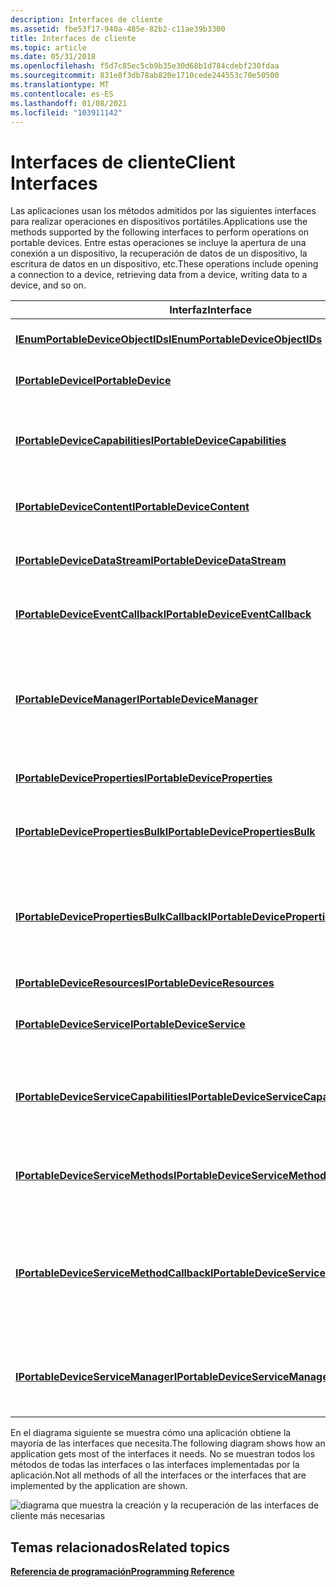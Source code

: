 ```yaml
---
description: Interfaces de cliente
ms.assetid: fbe53f17-940a-485e-82b2-c11ae39b3300
title: Interfaces de cliente
ms.topic: article
ms.date: 05/31/2018
ms.openlocfilehash: f5d7c85ec5cb9b35e30d68b1d784cdebf230fdaa
ms.sourcegitcommit: 831e8f3db78ab820e1710cede244553c70e50500
ms.translationtype: MT
ms.contentlocale: es-ES
ms.lasthandoff: 01/08/2021
ms.locfileid: "103911142"
---
```

# <a name="client-interfaces"></a><span data-ttu-id="aba6e-103">Interfaces de cliente</span><span class="sxs-lookup"><span data-stu-id="aba6e-103">Client Interfaces</span></span>

<span data-ttu-id="aba6e-104">Las aplicaciones usan los métodos admitidos por las siguientes interfaces para realizar operaciones en dispositivos portátiles.</span><span class="sxs-lookup"><span data-stu-id="aba6e-104">Applications use the methods supported by the following interfaces to perform operations on portable devices.</span></span> <span data-ttu-id="aba6e-105">Entre estas operaciones se incluye la apertura de una conexión a un dispositivo, la recuperación de datos de un dispositivo, la escritura de datos en un dispositivo, etc.</span><span class="sxs-lookup"><span data-stu-id="aba6e-105">These operations include opening a connection to a device, retrieving data from a device, writing data to a device, and so on.</span></span>



| <span data-ttu-id="aba6e-106">Interfaz</span><span class="sxs-lookup"><span data-stu-id="aba6e-106">Interface</span></span>                                                                              | <span data-ttu-id="aba6e-107">Descripción</span><span class="sxs-lookup"><span data-stu-id="aba6e-107">Description</span></span>                                                                                                                                                                                                                         |
|----------------------------------------------------------------------------------------|-------------------------------------------------------------------------------------------------------------------------------------------------------------------------------------------------------------------------------------|
| [<span data-ttu-id="aba6e-108">**IEnumPortableDeviceObjectIDs**</span><span class="sxs-lookup"><span data-stu-id="aba6e-108">**IEnumPortableDeviceObjectIDs**</span></span>](/windows/desktop/api/PortableDeviceApi/nn-portabledeviceapi-ienumportabledeviceobjectids)                   | <span data-ttu-id="aba6e-109">Enumera los objetos de un dispositivo portátil.</span><span class="sxs-lookup"><span data-stu-id="aba6e-109">Enumerates the objects on a portable device.</span></span>                                                                                                                                                                                        |
| [<span data-ttu-id="aba6e-110">**IPortableDevice**</span><span class="sxs-lookup"><span data-stu-id="aba6e-110">**IPortableDevice**</span></span>](/windows/desktop/api/PortableDeviceApi/nn-portabledeviceapi-iportabledevice)                                             | <span data-ttu-id="aba6e-111">Proporciona acceso de bajo nivel a un dispositivo portátil.</span><span class="sxs-lookup"><span data-stu-id="aba6e-111">Provides low-level access to a portable device.</span></span>                                                                                                                                                                                     |
| [<span data-ttu-id="aba6e-112">**IPortableDeviceCapabilities**</span><span class="sxs-lookup"><span data-stu-id="aba6e-112">**IPortableDeviceCapabilities**</span></span>](/windows/desktop/api/portabledeviceapi/nn-portabledeviceapi-iportabledevicecapabilities)                     | <span data-ttu-id="aba6e-113">Recupera una variedad de funcionalidades del dispositivo, incluidos los formatos, comandos y objetos funcionales admitidos.</span><span class="sxs-lookup"><span data-stu-id="aba6e-113">Retrieves a variety of device capabilities, including supported formats, commands, and functional objects.</span></span>                                                                                                                          |
| [<span data-ttu-id="aba6e-114">**IPortableDeviceContent**</span><span class="sxs-lookup"><span data-stu-id="aba6e-114">**IPortableDeviceContent**</span></span>](/windows/desktop/api/portabledeviceapi/nn-portabledeviceapi-iportabledevicecontent)                               | <span data-ttu-id="aba6e-115">Proporciona métodos para crear, enumerar y eliminar contenido en un dispositivo.</span><span class="sxs-lookup"><span data-stu-id="aba6e-115">Provides methods to create, enumerate, and delete content on a device.</span></span>                                                                                                                                                              |
| [<span data-ttu-id="aba6e-116">**IPortableDeviceDataStream**</span><span class="sxs-lookup"><span data-stu-id="aba6e-116">**IPortableDeviceDataStream**</span></span>](/windows/desktop/api/PortableDeviceApi/nn-portabledeviceapi-iportabledevicedatastream)                         | <span data-ttu-id="aba6e-117">Expone métodos adicionales en una **IStream** utilizada para las transferencias de datos.</span><span class="sxs-lookup"><span data-stu-id="aba6e-117">Exposes additional methods on an **IStream** used for data transfers.</span></span>                                                                                                                                                               |
| [<span data-ttu-id="aba6e-118">**IPortableDeviceEventCallback**</span><span class="sxs-lookup"><span data-stu-id="aba6e-118">**IPortableDeviceEventCallback**</span></span>](/windows/desktop/api/PortableDeviceApi/nn-portabledeviceapi-iportabledeviceeventcallback)                   | <span data-ttu-id="aba6e-119">Implementado por la aplicación para recibir devoluciones de llamada asincrónicas.</span><span class="sxs-lookup"><span data-stu-id="aba6e-119">Implemented by the application to receive asynchronous callbacks.</span></span>                                                                                                                                                                   |
| [<span data-ttu-id="aba6e-120">**IPortableDeviceManager**</span><span class="sxs-lookup"><span data-stu-id="aba6e-120">**IPortableDeviceManager**</span></span>](/windows/desktop/api/PortableDeviceApi/nn-portabledeviceapi-iportabledevicemanager)                               | <span data-ttu-id="aba6e-121">Enumera los dispositivos que están conectados al equipo y proporciona una manera sencilla de solicitar información de instalación para el dispositivo (incluido el fabricante, el nombre descriptivo y la descripción).</span><span class="sxs-lookup"><span data-stu-id="aba6e-121">Enumerates devices that are connected to the computer, and provides a simple way to request installation information for the device (including manufacturer, friendly name, and description).</span></span>                                       |
| [<span data-ttu-id="aba6e-122">**IPortableDeviceProperties**</span><span class="sxs-lookup"><span data-stu-id="aba6e-122">**IPortableDeviceProperties**</span></span>](/windows/desktop/api/portabledeviceapi/nn-portabledeviceapi-iportabledeviceproperties)                         | <span data-ttu-id="aba6e-123">Leer y escribir propiedades para un objeto en el dispositivo.</span><span class="sxs-lookup"><span data-stu-id="aba6e-123">Read and write properties for an object on the device.</span></span>                                                                                                                                                                              |
| [<span data-ttu-id="aba6e-124">**IPortableDevicePropertiesBulk**</span><span class="sxs-lookup"><span data-stu-id="aba6e-124">**IPortableDevicePropertiesBulk**</span></span>](/windows/desktop/api/PortableDeviceApi/nn-portabledeviceapi-iportabledevicepropertiesbulk)                 | <span data-ttu-id="aba6e-125">Lee y escribe varias propiedades en varios objetos de un dispositivo, de forma asincrónica.</span><span class="sxs-lookup"><span data-stu-id="aba6e-125">Reads and writes multiple properties on multiple objects on a device, asynchronously.</span></span>                                                                                                                                               |
| [<span data-ttu-id="aba6e-126">**IPortableDevicePropertiesBulkCallback**</span><span class="sxs-lookup"><span data-stu-id="aba6e-126">**IPortableDevicePropertiesBulkCallback**</span></span>](/windows/desktop/api/PortableDeviceApi/nn-portabledeviceapi-iportabledevicepropertiesbulkcallback) | <span data-ttu-id="aba6e-127">Implementado por la aplicación para realizar un seguimiento del progreso de una operación asincrónica que se inició mediante la interfaz **IPortableDevicePropertiesBulk** .</span><span class="sxs-lookup"><span data-stu-id="aba6e-127">Implemented by the application to track the progress of an asynchronous operation that was begun by using the **IPortableDevicePropertiesBulk** interface.</span></span>                                                                          |
| [<span data-ttu-id="aba6e-128">**IPortableDeviceResources**</span><span class="sxs-lookup"><span data-stu-id="aba6e-128">**IPortableDeviceResources**</span></span>](/windows/desktop/api/PortableDeviceApi/nn-portabledeviceapi-iportabledeviceresources)                           | <span data-ttu-id="aba6e-129">Proporciona acceso a los datos de un objeto.</span><span class="sxs-lookup"><span data-stu-id="aba6e-129">Provides access to an object's data.</span></span>                                                                                                                                                                                                |
| [<span data-ttu-id="aba6e-130">**IPortableDeviceService**</span><span class="sxs-lookup"><span data-stu-id="aba6e-130">**IPortableDeviceService**</span></span>](/windows/desktop/api/PortableDeviceAPI/nn-portabledeviceapi-iportabledeviceservice)                               | <span data-ttu-id="aba6e-131">Solo Windows 7.</span><span class="sxs-lookup"><span data-stu-id="aba6e-131">Windows 7 only.</span></span> <span data-ttu-id="aba6e-132">Proporciona acceso de bajo nivel a un servicio de dispositivo portátil.</span><span class="sxs-lookup"><span data-stu-id="aba6e-132">Provides low-level access to a portable device service.</span></span>                                                                                                                                                             |
| [<span data-ttu-id="aba6e-133">**IPortableDeviceServiceCapabilities**</span><span class="sxs-lookup"><span data-stu-id="aba6e-133">**IPortableDeviceServiceCapabilities**</span></span>](/windows/desktop/api/portabledeviceapi/nn-portabledeviceapi-iportabledevicecapabilities)              | <span data-ttu-id="aba6e-134">Solo Windows 7.</span><span class="sxs-lookup"><span data-stu-id="aba6e-134">Windows 7 only.</span></span> <span data-ttu-id="aba6e-135">Recupera una variedad de capacidades de servicio, incluidos los formatos, los comandos, los métodos y los perfiles de representación admitidos.</span><span class="sxs-lookup"><span data-stu-id="aba6e-135">Retrieves a variety of service capabilities, including supported formats, commands, methods, and rendering profiles.</span></span>                                                                                                |
| [<span data-ttu-id="aba6e-136">**IPortableDeviceServiceMethods**</span><span class="sxs-lookup"><span data-stu-id="aba6e-136">**IPortableDeviceServiceMethods**</span></span>](/windows/desktop/api/PortableDeviceAPI/nn-portabledeviceapi-iportabledeviceservicemethods)                 | <span data-ttu-id="aba6e-137">Solo Windows 7.</span><span class="sxs-lookup"><span data-stu-id="aba6e-137">Windows 7 only.</span></span> <span data-ttu-id="aba6e-138">Invoca métodos sincrónicamente y de forma asincrónica en un servicio.</span><span class="sxs-lookup"><span data-stu-id="aba6e-138">Invokes methods synchronously and asynchronously on a service.</span></span>                                                                                                                                                      |
| [<span data-ttu-id="aba6e-139">**IPortableDeviceServiceMethodCallback**</span><span class="sxs-lookup"><span data-stu-id="aba6e-139">**IPortableDeviceServiceMethodCallback**</span></span>](/windows/desktop/api/PortableDeviceAPI/nn-portabledeviceapi-iportabledeviceservicemethodcallback)   | <span data-ttu-id="aba6e-140">Solo Windows 7.</span><span class="sxs-lookup"><span data-stu-id="aba6e-140">Windows 7 only.</span></span> <span data-ttu-id="aba6e-141">Implementado por la aplicación para realizar un seguimiento de la finalización de una operación de método de servicio asincrónica iniciada mediante una llamada a [ **IPortableDeviceServiceMethods:: InvokeAsync**](/windows/desktop/api/PortableDeviceAPI/nf-portabledeviceapi-iportabledeviceservicemethods-invokeasync)</span><span class="sxs-lookup"><span data-stu-id="aba6e-141">Implemented by the application to track the completion of an asynchronous service method operation begun by calling [**IPortableDeviceServiceMethods::InvokeAsync**](/windows/desktop/api/PortableDeviceAPI/nf-portabledeviceapi-iportabledeviceservicemethods-invokeasync)</span></span> |
| [<span data-ttu-id="aba6e-142">**IPortableDeviceServiceManager**</span><span class="sxs-lookup"><span data-stu-id="aba6e-142">**IPortableDeviceServiceManager**</span></span>](/windows/desktop/api/PortableDeviceAPI/nn-portabledeviceapi-iportabledeviceservicemanager)                 | <span data-ttu-id="aba6e-143">Solo Windows 7.</span><span class="sxs-lookup"><span data-stu-id="aba6e-143">Windows 7 only.</span></span> <span data-ttu-id="aba6e-144">Enumera los servicios que admite un dispositivo y recupera el dispositivo asociado a un servicio.</span><span class="sxs-lookup"><span data-stu-id="aba6e-144">Enumerates services that are supported by a device, and retrieves the device associated with a service.</span></span>                                                                                                             |



 

<span data-ttu-id="aba6e-145">En el diagrama siguiente se muestra cómo una aplicación obtiene la mayoría de las interfaces que necesita.</span><span class="sxs-lookup"><span data-stu-id="aba6e-145">The following diagram shows how an application gets most of the interfaces it needs.</span></span> <span data-ttu-id="aba6e-146">No se muestran todos los métodos de todas las interfaces o las interfaces implementadas por la aplicación.</span><span class="sxs-lookup"><span data-stu-id="aba6e-146">Not all methods of all the interfaces or the interfaces that are implemented by the application are shown.</span></span>

![diagrama que muestra la creación y la recuperación de las interfaces de cliente más necesarias](images/wpd-sdk-interface-diagram.gif)

## <a name="related-topics"></a><span data-ttu-id="aba6e-148">Temas relacionados</span><span class="sxs-lookup"><span data-stu-id="aba6e-148">Related topics</span></span>

<dl> <dt>

[<span data-ttu-id="aba6e-149">**Referencia de programación**</span><span class="sxs-lookup"><span data-stu-id="aba6e-149">**Programming Reference**</span></span>](programming-reference.md)
</dt> </dl>

 

 



